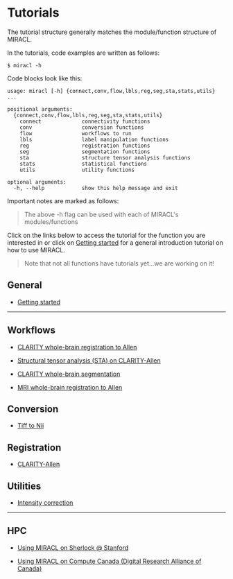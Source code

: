 # Tutorials

The tutorial structure generally matches the module/function structure of MIRACL.

In the tutorials, code examples are written as follows:

```
$ miracl -h
```

Code blocks look like this:

```
usage: miracl [-h] {connect,conv,flow,lbls,reg,seg,sta,stats,utils} ...

positional arguments:
  {connect,conv,flow,lbls,reg,seg,sta,stats,utils}
    connect             connectivity functions
    conv                conversion functions
    flow                workflows to run
    lbls                label manipulation functions
    reg                 registration functions
    seg                 segmentation functions
    sta                 structure tensor analysis functions
    stats               statistical functions
    utils               utility functions

optional arguments:
  -h, --help            show this help message and exit
```

Important notes are marked as follows:

> The above -h flag can be used with each of MIRACL's modules/functions

Click on the links below to access the tutorial for the function you are 
interested in or click on [Getting started](./tutorials/beginner/getting_started.md)
for a general introduction tutorial on how to use MIRACL.

> Note that not all functions have tutorials yet...we are working on it!

## General

- [Getting started](./tutorials/beginner/getting_started.md)

---

## Workflows

- [CLARITY whole-brain registration to Allen](./tutorials/clar_reg/clar_reg.md)

- [Structural tensor analysis (STA) on CLARITY-Allen](./tutorials/sta/sta.md)

- [CLARITY whole-brain segmentation](./tutorials/clar_seg/clar_seg.md)

- [MRI whole-brain registration to Allen](./tutorials/mri_reg/mri_reg.md)

## Conversion

- [Tiff to Nii](./tutorials/tiff_to_nii/tiff_to_nii.md)

## Registration

- [CLARITY-Allen](./tutorials/registration/reg_clarity-allen/reg_clarity-allen.md)

## Utilities

- [Intensity correction](./tutorials/int_corr/int_corr.md)

---

## HPC

- [Using MIRACL on Sherlock @ Stanford](./tutorials/sherlock/sherlock.md)

- [Using MIRACL on Compute Canada (Digital Research Alliance of Canada)](./tutorials/compute_canada/compute_canada.md)
